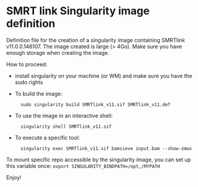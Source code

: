 # SMRT link Singularity image definition

Definition file for the creation of a singularity image containing SMRTlink v11.0.0.146107.
The image created is large (> 4Go). Make sure you have enough storage when creating the image.

How to proceed:

- install singularity on your machine (or WM) and make sure you have the sudo rights
- To build the image:

        sudo singularity build SMRTlink_v11.sif SMRTlink_v11.def

- To use the image in an interactive shell:

        singularity shell SMRTlink_v11.sif 

- To execute a specific tool:

        singularity exec SMRTlink_v11.sif bamsieve input.bam --show-zmws

To mount specific repo accessible by the singularity image, you can set up this variable once: `export SINGULARITY_BINDPATH=/opt,/MYPATH` 

Enjoy!
